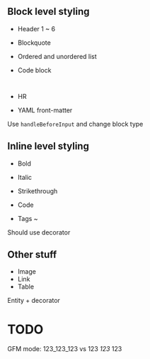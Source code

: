 ## Block level styling

- Header 1 ~ 6
- Blockquote
- Ordered and unordered list
- Code block <pre/>

- HR

- YAML front-matter

Use `handleBeforeInput` and change block type

## Inline level styling

- Bold
- Italic
- Strikethrough

- Code

- Tags ~ <kbd></kbd>

Should use decorator

## Other stuff

- Image
- Link
- Table

Entity + decorator 

# TODO

GFM mode: 123_123_123 vs 123 _123_ 123